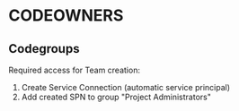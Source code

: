 # CODEOWNERS

## Codegroups

Required access for Team creation:  
1. Create Service Connection (automatic service principal)
1. Add created SPN to group "Project Administrators"


